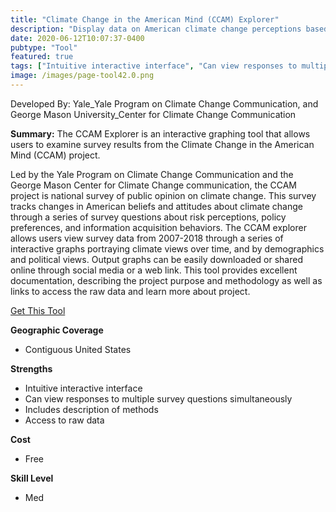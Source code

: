 ```yaml
---
title: "Climate Change in the American Mind (CCAM) Explorer"
description: "Display data on American climate change perceptions based on year and respondent characteristics"
date: 2020-06-12T10:07:37-0400
pubtype: "Tool"
featured: true
tags: ["Intuitive interactive interface", "Can view responses to multiple survey questions simultaneously", "Includes description of methods", "Access to raw data"]
image: /images/page-tool42.0.png
---
```

Developed By: Yale_Yale Program on Climate Change Communication, and George Mason University_Center for Climate Change Communication

**Summary:** The CCAM Explorer is an interactive graphing tool that allows users to examine survey results from the Climate Change in the American Mind (CCAM) project. 

Led by the Yale Program on Climate Change Communication and the George Mason Center for Climate Change communication, the CCAM project is national survey of public opinion on climate change. This survey tracks changes in American beliefs and attitudes about climate change through a series of survey questions about risk perceptions, policy preferences, and information acquisition behaviors. The CCAM explorer allows users view survey data from 2007-2018 through a series of interactive graphs portraying climate views over time, and by demographics and political views. Output graphs can be easily downloaded or shared online through social media or a web link. This tool provides excellent documentation, describing the project purpose and methodology as well as links to access the raw data and learn more about project.

<a href="https://www.climatechangecommunication.org/ccam-explorer/" target="_blank">Get This Tool</a>

__**Geographic Coverage**__
- Contiguous United States

__**Strengths**__
-  Intuitive interactive interface
-   Can view responses to multiple survey questions simultaneously
-   Includes description of methods
-   Access to raw data

__**Cost**__
- Free

__**Skill Level**__
- Med
